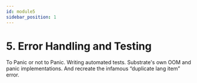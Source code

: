 ```yaml
---
id: module5
sidebar_position: 1
---
```



# 5. Error Handling and Testing

To Panic or not to Panic. Writing automated tests. Substrate's own OOM and panic implementations. And recreate the infamous “duplicate lang item” error.
